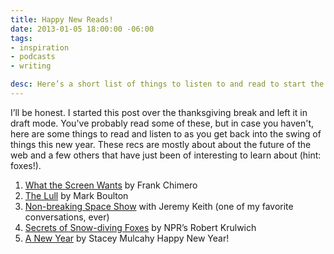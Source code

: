 ```yaml
---
title: Happy New Reads!
date: 2013-01-05 18:00:00 -06:00
tags:
- inspiration
- podcasts
- writing

desc: Here’s a short list of things to listen to and read to start the year right!
---
```


I’ll be honest. I started this post over the thanksgiving break and left it in draft mode. You've probably read some of these, but in case you haven't, here are some things to read and listen to as you get back into the swing of things this new year. These recs are mostly about about the future of the web and a few others that have just been of interesting to learn about (hint: foxes!).
1. [What the Screen Wants](https://frankchimero.com/what-screens-want/) by Frank Chimero
2. [The Lull](https://markboulton.co.uk/journal/thelull) by Mark Boulton
3. [Non-breaking Space Show](https://nonbreakingspace.tv/jeremy-keith/) with Jeremy Keith (one of my favorite conversations, ever)
4. [Secrets of Snow-diving Foxes](https://www.npr.org/blogs/krulwich/2014/01/03/259136596/youre-invisible-but-ill-eat-you-anyway-secrets-of-snow-diving-foxes) by NPR’s Robert Krulwich
5. [A New Year](https://the-pastry-box-project.net/stacey-mulcahy/2014-January-1) by Stacey Mulcahy
Happy New Year!
